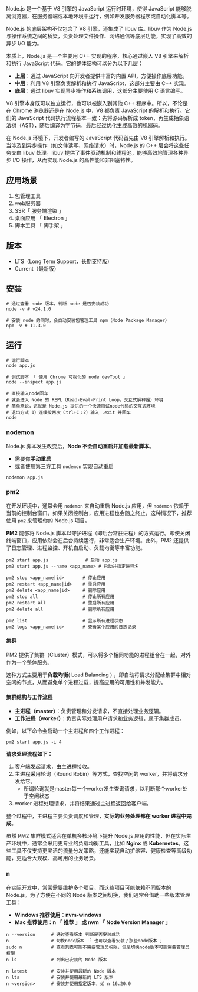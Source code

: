 Node.js 是一个基于 V8 引擎的 JavaScript 运行时环境，使得 JavaScript 能够脱离浏览器，在服务器端或本地环境中运行，例如开发服务器程序或自动化脚本等。

Node.js 的底层架构不仅包含了 V8 引擎，还集成了 libuv 库。libuv 作为 Node.js 与操作系统之间的桥梁，负责处理文件操作、网络通信等底层功能，实现了高效的异步 I/O 能力。

本质上，Node.js 是一个主要用 C++ 实现的程序，核心通过嵌入 V8 引擎来解析和执行 JavaScript 代码。它的整体结构可以分为以下几层：

- **上层**：通过 JavaScript 向开发者提供丰富的内置 API，方便操作底层功能。
- **中层**：利用 V8 引擎负责解析和执行 JavaScript，这部分主要由 C++ 实现。
- **底层**：通过 libuv 实现异步操作和系统调用，这部分主要使用 C 语言编写。

V8 引擎本身既可以独立运行，也可以被嵌入到其他 C++ 程序中。所以，不论是在 Chrome 浏览器还是在 Node.js 中，V8 都负责 JavaScript 的解析和执行。它们的 JavaScript 代码执行流程基本一致：先将源码解析成 token，再生成抽象语法树（AST），随后编译为字节码，最后经过优化生成高效的机器码。

在 Node.js 环境下，开发者编写的 JavaScript 代码首先由 V8 引擎解析和执行。当涉及到异步操作（如文件读写、网络请求）时，Node.js 的 C++ 层会将这些任务交由 libuv 处理。libuv 提供了事件驱动机制和线程池，能够高效地管理各种异步 I/O 操作，从而实现 Node.js 的高性能和非阻塞特性。



## 应用场景

1. 包管理工具
2. web服务器
3. SSR「 服务端渲染 」
4. 桌面应用 「 Electron 」
5. 脚本工具 「 脚手架 」



## 版本

+ LTS（Long Term Support，长期支持版）
+ Current（最新版）



## 安装

```shell
# 通过查看 node 版本，判断 node 是否安装成功
node -v # v24.1.0

# 安装 node 的同时，会自动安装包管理工具 npm（Node Package Manager）
npm -v # 11.3.0
```



## 运行

```shell
# 运行脚本
node app.js

# 调试脚本 「 使用 Chrome 可视化的 node devTool 」
node --inspect app.js

# 直接输入node回车
# 就会进入 Node 的 REPL（Read-Eval-Print Loop，交互式解释器）环境
# 简单来说，这就是 Node.js 提供的一个快速测试node代码的交互式环境
# 退出方式 1）连续按两次 Ctrl+C；2）输入 .exit 并回车
node
```



### nodemon

Node.js 脚本发生改变后，**Node 不会自动重启并加载最新脚本**。

- 需要你**手动重启**
- 或者使用第三方工具 `nodemon` 实现自动重启

```shell
nodemon app.js
```



### pm2

在开发环境中，通常会用 `nodemon` 来自动重启 Node.js 应用，但 `nodemon` 依赖于当前的控制台窗口。如果关闭控制台，应用进程也会随之终止。这种情况下，推荐使用 `pm2` 来管理你的 Node.js 项目。

**PM2** 能够将 Node.js 脚本以守护进程（即后台常驻进程）的方式运行。即使关闭终端窗口，应用依然会在后台持续运行，非常适合生产环境。此外，PM2 还提供了日志管理、进程监控、开机自启动、负载均衡等丰富功能。

```shell
pm2 start app.js              # 启动 app.js
pm2 start app.js --name <app_name> # 启动并指定进程名

pm2 stop <app_name|id>       # 停止应用
pm2 restart <app_name|id>    # 重启应用
pm2 delete <app_name|id>     # 删除应用
pm2 stop all                 # 停止所有应用
pm2 restart all              # 重启所有应用
pm2 delete all               # 删除所有应用

pm2 list                     # 显示所有进程状态
pm2 logs <app_name|id>       # 查看某个应用的日志记录
```



#### 集群

PM2 提供了集群（Cluster）模式，可以将多个相同功能的进程组合在一起，对外作为一个整体服务。

这种方式主要用于**负载均衡**( Load Balancing ) ，即自动将请求分配给集群中相对空闲的节点，从而避免单个进程过载，提高应用的可用性和并发能力。



#### 集群结构与工作流程

- **主进程（master）**：负责管理和分发请求，不直接处理业务逻辑。
- **工作进程（worker）**：负责实际处理用户请求和业务逻辑，属于集群成员。

例如，以下命令会启动一个主进程和四个工作进程：

```shell
pm2 start app.js -i 4
```



**请求处理流程如下：**

1. 客户端发起请求，由主进程接收。
2. 主进程采用轮询（Round Robin）等方式，查找空闲的 worker，并将请求分发给它。
   + 所谓轮询就是master每一个worker发生查询请求，以判断那个worker处于空闲状态
3. worker 进程处理请求，并将结果通过主进程返回给客户端。

整个过程中，主进程主要负责调度和管理，**实际的业务处理都在 worker 进程中完成**。



虽然 PM2 集群模式适合在单机多核环境下提升 Node.js 应用的性能，但在实际生产环境中，通常会采用更专业的负载均衡工具，比如 **Nginx** 或 **Kubernetes**。这些工具不仅支持更灵活的流量分发策略，还能实现自动扩缩容、健康检查等高级功能，更适合大规模、高可用的业务场景。



### n

在实际开发中，常常需要维护多个项目，而这些项目可能依赖不同版本的 Node.js。为了方便在不同的 Node 版本之间切换，我们通常会借助一些版本管理工具：

- **Windows 推荐使用：nvm-windows**
- **Mac 推荐使用：n 「 推荐 」 或 nvm 「 Node Version Manager 」**

```shell
n --version      # 通过查看版本 判断是否安装成功
n                # 切换node版本 「 也可以查看安装了那些node版本 」
sudo n           # 查看列表可能不需要管理员权限，但是切换node版本可能需要管理员权限
n ls             # 列出已安装的 Node 版本

n latest         # 安装并使用最新的 Node 版本
n lts            # 安装并使用最新的 LTS 版本
n <version>      # 安装并使用指定版本，如 n 16.20.0
```

